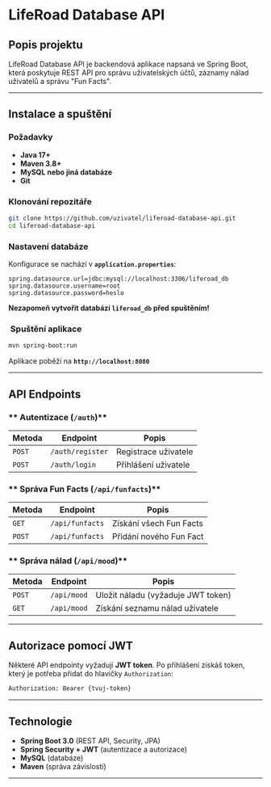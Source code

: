 # LifeRoad Database API

##  Popis projektu

LifeRoad Database API je backendová aplikace napsaná ve Spring Boot, která poskytuje REST API pro správu uživatelských účtů, záznamy nálad uživatelů a správu "Fun Facts".

---

##  Instalace a spuštění

### Požadavky

- **Java 17+**
- **Maven 3.8+**
- **MySQL nebo jiná databáze**
- **Git**

### Klonování repozitáře

```sh
git clone https://github.com/uzivatel/liferoad-database-api.git
cd liferoad-database-api
```

### Nastavení databáze

Konfigurace se nachází v **`application.properties`**:

```properties
spring.datasource.url=jdbc:mysql://localhost:3306/liferoad_db
spring.datasource.username=root
spring.datasource.password=heslo
```
**Nezapomeň vytvořit databázi ****`liferoad_db`**** před spuštěním!**

### ️ Spuštění aplikace

```sh
mvn spring-boot:run
```

 Aplikace poběží na **`http://localhost:8080`**

---

##  API Endpoints

### ** Autentizace (****`/auth`****)**

| Metoda | Endpoint         | Popis                |
| ------ | ---------------- | -------------------- |
| `POST` | `/auth/register` | Registrace uživatele |
| `POST` | `/auth/login`    | Přihlášení uživatele |

### ** Správa Fun Facts (****`/api/funfacts`****)**

| Metoda | Endpoint        | Popis                   |
| ------ | --------------- | ----------------------- |
| `GET`  | `/api/funfacts` | Získání všech Fun Facts |
| `POST` | `/api/funfacts` | Přidání nového Fun Fact |

### ** Správa nálad (****`/api/mood`****)**

| Metoda | Endpoint    | Popis                              |
| ------ | ----------- | ---------------------------------- |
| `POST` | `/api/mood` | Uložit náladu (vyžaduje JWT token) |
| `GET`  | `/api/mood` | Získání seznamu nálad uživatele    |

---

##  Autorizace pomocí JWT

Některé API endpointy vyžadují **JWT token**. Po přihlášení získáš token, který je potřeba přidat do hlavičky `Authorization`:

```sh
Authorization: Bearer {tvuj-token}
```

---

##  Technologie

- **Spring Boot 3.0** (REST API, Security, JPA)
- **Spring Security + JWT** (autentizace a autorizace)
- **MySQL** (databáze)
- **Maven** (správa závislostí)

---

